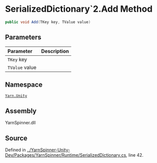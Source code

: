 <!-- This file was generated by a tool. Do not edit this file by hand. -->

# SerializedDictionary`2.Add Method


```csharp
public void Add(TKey key, TValue value)
```

## Parameters
|Parameter|Description|
|:---|:---|
|`TKey` key||
|`TValue` value||


## Namespace
[`Yarn.Unity`](/api/csharp/yarn.unity/README.md)

## Assembly
YarnSpinner.dll

## Source
Defined in [../YarnSpinner-Unity-Dev/Packages/YarnSpinner/Runtime/SerializedDictionary.cs](https://github.com/YarnSpinnerTool/YarnSpinner-Unity//blob/develop/Runtime/SerializedDictionary.cs#L42), line 42.
